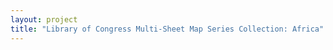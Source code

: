 ```yaml
--- 
layout: project 
title: "Library of Congress Multi-Sheet Map Series Collection: Africa" 
---
```



